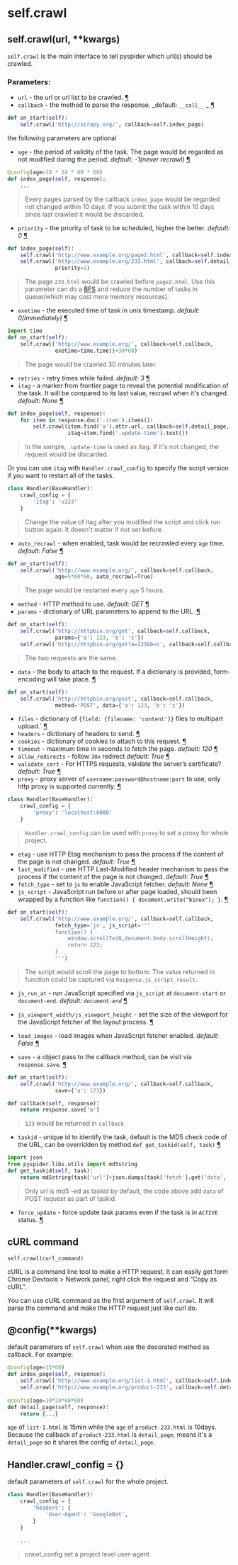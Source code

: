 self.crawl
===========

self.crawl(url, **kwargs)
-------------------------

`self.crawl` is the main interface to tell pyspider which url(s) should be crawled.

### Parameters:

* `url` - the url or url list to be crawled. <a name="url" href="#url">¶</a>
* `callback` - the method to parse the response. _default: `__call__` _  <a name="callback" href="#callback">¶</a>

```python
def on_start(self):
    self.crawl('http://scrapy.org/', callback=self.index_page)
```

the following parameters are optional

* `age` - the period of validity of the task. The page would be regarded as not modified during the period. _default: -1(never recrawl)_ <a name="age" href="#age">¶</a>

```python
@config(age=10 * 24 * 60 * 60)
def index_page(self, response):
    ...
```
> Every pages parsed by the callback `index_page` would be regarded not changed within 10 days. If you submit the task within 10 days since last crawled it would be discarded.

* `priority` - the priority of task to be scheduled, higher the better. _default: 0_ <a name="priority" href="#priority">¶</a>

```python
def index_page(self):
    self.crawl('http://www.example.org/page2.html', callback=self.index_page)
    self.crawl('http://www.example.org/233.html', callback=self.detail_page,
               priority=1)
```
> The page `233.html` would be crawled before `page2.html`. Use this parameter can do a [BFS](http://en.wikipedia.org/wiki/Breadth-first_search) and reduce the number of tasks in queue(which may cost more memory resources).

* `exetime` - the executed time of task in unix timestamp. _default: 0(immediately)_ <a name="exetime" href="#exetime">¶</a>

```python
import time
def on_start(self):
    self.crawl('http://www.example.org/', callback=self.callback,
               exetime=time.time()+30*60)
```
> The page would be crawled 30 minutes later.

* `retries` - retry times while failed. _default: 3_ <a name="retries" href="#retries">¶</a>
* `itag` - a marker from frontier page to reveal the potential modification of the task. It will be compared to its last value, recrawl when it's changed. _default: None_ <a name="itag" href="#itag">¶</a>

```python
def index_page(self, response):
    for item in response.doc('.item').items():
        self.crawl(item.find('a').attr.url, callback=self.detail_page,
                   itag=item.find('.update-time').text())
```
> In the sample, `.update-time` is used as itag. If it's not changed, the request would be discarded.

Or you can use `itag` with `Handler.crawl_config` to specify the script version if you want to restart all of the tasks.

```python
class Handler(BaseHandler):
    crawl_config = {
        'itag': 'v223'
    }
```
> Change the value of itag after you modified the script and click run button again. It doesn't matter if not set before. 

* `auto_recrawl` - when enabled, task would be recrawled every `age` time. _default: False_ <a name="auto_recrawl" href="#auto_recrawl">¶</a>

```python
def on_start(self):
    self.crawl('http://www.example.org/', callback=self.callback,
               age=5*60*60, auto_recrawl=True)
```
> The page would be restarted every `age` 5 hours.

* `method` - HTTP method to use. _default: GET_ <a name="method" href="#method">¶</a>
* `params` - dictionary of URL parameters to append to the URL. <a name="params" href="#params">¶</a>

```python
def on_start(self):
    self.crawl('http://httpbin.org/get', callback=self.callback,
               params={'a': 123, 'b': 'c'})
    self.crawl('http://httpbin.org/get?a=123&b=c', callback=self.callback)
```
> The two requests are the same.

* `data` - the body to attach to the request. If a dictionary is provided, form-encoding will take place. <a name="data" href="#data">¶</a>

```python
def on_start(self):
    self.crawl('http://httpbin.org/post', callback=self.callback,
               method='POST', data={'a': 123, 'b': 'c'})
```

* `files` - dictionary of `{field: {filename: 'content'}}` files to multipart upload.` <a name="files" href="#files">¶</a>
* `headers` - dictionary of headers to send. <a name="headers" href="#headers">¶</a>
* `cookies` - dictionary of cookies to attach to this request. <a name="cookies" href="#cookies">¶</a>
* `timeout` - maximum time in seconds to fetch the page. _default: 120_ <a name="timeout" href="#timeout">¶</a>
* `allow_redirects` - follow `30x` redirect _default: True_ <a name="allow_redirects" href="#allow_redirects">¶</a>
* `validate_cert` - For HTTPS requests, validate the server’s certificate? _default: True_ <a name="validate_cert" href="#validate_cert">¶</a>
* `proxy` - proxy server of `username:password@hostname:port` to use, only http proxy is supported currently. <a name="proxy" href="#proxy">¶</a>

```python
class Handler(BaseHandler):
    crawl_config = {
        'proxy': 'localhost:8080'
    }
```
> `Handler.crawl_config` can be used with `proxy` to set a proxy for whole project.

* `etag` - use HTTP Etag mechanism to pass the process if the content of the page is not changed. _default: True_ <a name="etag" href="#etag">¶</a>
* `last_modified` - use HTTP Last-Modified header mechanism to pass the process if the content of the page is not changed. _default: True_ <a name="last_modified" href="#last_modified">¶</a>
* `fetch_type` - set to `js` to enable JavaScript fetcher. _default: None_ <a name="fetch_type" href="#fetch_type">¶</a>
* `js_script` - JavaScript run before or after page loaded, should been wrapped by a function like `function() { document.write("binux"); }`. <a name="js_script" href="#js_script">¶</a>


```python
def on_start(self):
    self.crawl('http://www.example.org/', callback=self.callback,
               fetch_type='js', js_script='''
               function() {
                   window.scrollTo(0,document.body.scrollHeight);
                   return 123;
               }
               ''')
```
> The script would scroll the page to bottom. The value returned in function could be captured via `Response.js_script_result`.

* `js_run_at` - run JavaScript specified via `js_script` at `document-start` or `document-end`. _default: `document-end`_ <a name="js_run_at" href="#js_run_at">¶</a>

* `js_viewport_width/js_viewport_height` - set the size of the viewport for the JavaScript fetcher of the layout process. <a name="js_viewport_width"><a name="js_viewport_height" href="#js_viewport_height">¶</a></a>

* `load_images` - load images when JavaScript fetcher enabled. _default: False_ <a name="load_images" href="#load_images">¶</a>

* `save` - a object pass to the callback method, can be visit via `response.save`. <a name="save" href="#save">¶</a>


```python
def on_start(self):
    self.crawl('http://www.example.org/', callback=self.callback,
               save={'a': 123})

def callback(self, response):
    return response.save['a']
```
> `123` would be returned in `callback`

* `taskid` - unique id to identify the task, default is the MD5 check code of the URL, can be overridden by method `def get_taskid(self, task)` <a name="taskid" href="#taskid">¶</a>

```python
import json
from pyspider.libs.utils import md5string
def get_taskid(self, task):
    return md5string(task['url']+json.dumps(task['fetch'].get('data', '')))
```
> Only url is md5 -ed as taskid by default, the code above add `data` of POST request as part of taskid.

* `force_update` - force update task params even if the task is in `ACTIVE` status. <a name="force_update" href="#force_update">¶</a>

cURL command
------------

`self.crawl(curl_command)`

cURL is a command line tool to make a HTTP request. It can easily get form Chrome Devtools > Network panel,  right click the request and "Copy as cURL".

You can use cURL command as the first argument of `self.crawl`. It will parse the command and make the HTTP request just like curl do.

@config(**kwargs)
-----------------
default parameters of `self.crawl` when use the decorated method as callback. For example:

```python
@config(age=15*60)
def index_page(self, response):
    self.crawl('http://www.example.org/list-1.html', callback=self.index_page)
    self.crawl('http://www.example.org/product-233', callback=self.detail_page)
    
@config(age=10*24*60*60)
def detail_page(self, response):
    return {...}
```

`age` of `list-1.html` is 15min while the `age` of `product-233.html` is 10days. Because the callback of `product-233.html` is `detail_page`, means it's a `detail_page` so it shares the config of `detail_page`.

Handler.crawl_config = {}
-------------------------
default parameters of `self.crawl` for the whole project. 

```python
class Handler(BaseHandler):
    crawl_config = {
        'headers': {
            'User-Agent': 'GoogleBot',
        }
    }
    
    ...
```
> crawl_config set a project level user-agent.


